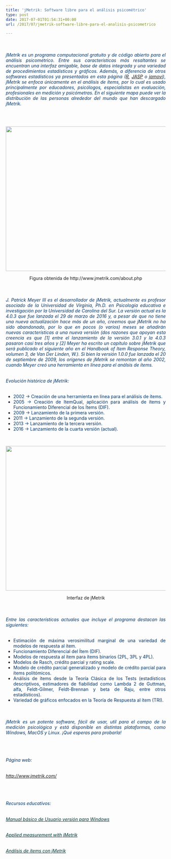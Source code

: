 ```yaml
---
title: 'jMetrik: Software libre para el análisis psicométrico'
type: post
date: 2017-07-01T01:54:31+00:00
url: /2017/07/jmetrik-software-libre-para-el-analisis-psicometrico

---
```

&nbsp;

<h6 style="text-align: justify;">
  <span style="color: #003366;">jMetrik es un programa computacional gratuito y de código abierto para el análisis psicométrico. Entre sus características más resaltantes se encuentran una interfaz amigable, base de datos integrada y una variedad de procedimientos estadísticos y gráficos. Además, a diferencia de otros softwares estadísticos ya presentados en esta página (<a href="https://goo.gl/M3PNvW" target="_blank" rel="noopener noreferrer">R</a>, <a href="https://goo.gl/Ai1gCO" target="_blank" rel="noopener noreferrer">JASP</a> o <a href="https://goo.gl/2lGY7u" target="_blank" rel="noopener noreferrer">jamovi</a>), jMetrik se enfoca únicamente en el análisis de ítems, por lo cual es usado principalmente por educadores, psicólogos, especialistas en evaluación, profesionales en medición y psicómetras. En el siguiente mapa puede ver la distribución de las personas alrededor del mundo que han descargado jMetrik.</span>
</h6>

&nbsp;

<img class="alignnone wp-image-225" title="" src="http://grupoamp.tk/wp-content/uploads/2017/06/mapa-jMetrik.png" alt="" width="856" height="454" />

<p style="text-align: center;">
  Figura obtenida de http://www.jmetrik.com/about.php
</p>

&nbsp;

<h6 style="text-align: justify;">
  <span style="color: #003366;">J. Patrick Meyer III es el desarrollador de jMetrik, actualmente es profesor asociado de la Universidad de Virginia, Ph.D. en Psicología educativa e investigación por la Universidad de Carolina del Sur. La versión actual es la 4.0.3 que fue lanzada el 29 de marzo de 2016 y, a pesar de que no tiene una nueva actualización hace más de un año, creemos que jMetrik no ha sido abandonado, por lo que en pocos (o varios) meses se añadirán nuevas características a una nueva versión (dos razones que apoyan esta creencia es que [1] entre el lanzamiento de la versión 3.0.1 y la 4.0.3 pasaron casi tres años y [2] Meyer ha escrito un capítulo sobre jMetrik que será publicado el siguiente año en el Handbook of Item Response Theory, volumen 3, de Van Der Linden, W.). Si bien la versión 1.0.0 fue lanzada el 20 de septiembre de 2009, los orígenes de jMetrik se remontan al año 2002, cuando Meyer creó una herramienta en línea para el análsis de ítems.</span>
</h6>

<h6 style="text-align: justify;">
  <span style="color: #003366;">Evolución histórica de jMetrik:</span>
</h6>

<ul style="text-align: justify;">
  <li>
    <span style="color: #003366;">2002 → Creación de una herramienta en línea para el análisis de ítems.</span>
  </li>
  <li>
    <span style="color: #003366;">2005 → Creación de ItemQual, aplicación para análisis de ítems y Funcionamiento Diferencial de los Ítems (DIF).</span>
  </li>
  <li>
    <span style="color: #003366;">2009 → Lanzamiento de la primera versión.</span>
  </li>
  <li>
    <span style="color: #003366;">2011 → Lanzamiento de la segunda versión.</span>
  </li>
  <li>
    <span style="color: #003366;">2013 → Lanzamiento de la tercera versión.</span>
  </li>
  <li>
    <span style="color: #003366;">2016 → Lanzamiento de la cuarta versión (actual).</span>
  </li>
</ul>

&nbsp;

<img class="alignnone wp-image-225" title="" src="http://grupoamp.tk/wp-content/uploads/2017/07/interfaz-jMetrik.png" alt="" width="856" height="454" />

<p style="text-align: center;">
  Interfaz de jMetrik
</p>

&nbsp;

<h6 style="text-align: justify;">
  <span style="color: #003366;">Entre las características actuales que incluye el programa destacan las siguientes:</span>
</h6>

<ul style="text-align: justify;">
  <li>
    <span style="color: #003366;">Estimación de máxima verosimilitud marginal de una variedad de modelos de respuesta al ítem.</span>
  </li>
  <li>
    <span style="color: #003366;">Funcionamiento Diferencial del Ítem (DIF).</span>
  </li>
  <li>
    <span style="color: #003366;">Modelos de respuesta al ítem para ítems binarios (2PL, 3PL y 4PL).</span>
  </li>
  <li>
    <span style="color: #003366;">Modelos de Rasch, crédito parcial y rating scale.</span>
  </li>
  <li>
    <span style="color: #003366;">Modelo de crédito parcial generalizado y modelo de crédito parcial para ítems politómicos.</span>
  </li>
  <li>
    <span style="color: #003366;">Análisis de ítems desde la Teoría Clásica de los Tests (estadísticos descriptivos, estimadores de fiabilidad como Lambda 2 de Guttman, alfa, Feldt-Gilmer, Feldt-Brennan y beta de Raju, entre otros estadísticos).</span>
  </li>
  <li>
    <span style="color: #003366;">Variedad de gráficos enfocados en la Teoría de Respuesta al ítem (TRI).</span>
  </li>
</ul>

&nbsp;

<h6 style="text-align: justify;">
  <span style="color: #003366;"> jMetrik es un potente software, fácil de usar, util para el campo de la medición psicológica y está disponible en distintas plataformas, como Windows, MacOS y Linux. ¡Qué esperas para probarla!</span>
</h6>

&nbsp;

<h6 style="text-align: justify;">
  <span style="color: #003366;">Página web:</span>
</h6>

###### <span style="color: #003434;"><a style="color: #003434;" href="http://www.jmetrik.com/" target="_blank" rel="noopener noreferrer">http://www.jmetrik.com/</a></span>

&nbsp;

<h6 style="text-align: justify;">
  <span style="color: #003366;">Recursos educativos:</span>
</h6>

###### <span style="color: #003434;"><a style="color: #003434;" href=" http://www.perueduca.pe/documents/60563/9a3784fd-1b51-4290-8b4f-86bd0a66972b" target="_blank" rel="noopener noreferrer">Manual básico de Usuario versión para Windows</a></span>

###### [<span style="color: #003434;">Applied measurement with jMetrik</span>][1]

###### <span style="color: #003434;"><a style="color: #003434;" href=" http://www.mineduc.gob.gt/digeduca/?p=cuadernillosTecnicos.asp" target="_blank" rel="noopener noreferrer">Análisis de ítems con jMetrik</a></span>

 [1]: https://www.book2look.com/embed/9781136294167